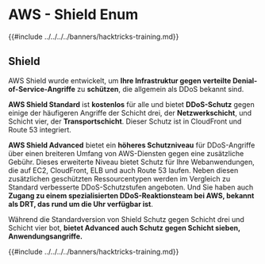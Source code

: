 # AWS - Shield Enum

{{#include ../../../../banners/hacktricks-training.md}}

## Shield

AWS Shield wurde entwickelt, um **Ihre Infrastruktur gegen verteilte Denial-of-Service-Angriffe** zu **schützen**, die allgemein als DDoS bekannt sind.

**AWS Shield Standard** ist **kostenlos** für alle und bietet **DDoS-Schutz** gegen einige der häufigeren Angriffe der Schicht drei, der **Netzwerkschicht**, und Schicht vier, der **Transportschicht**. Dieser Schutz ist in CloudFront und Route 53 integriert.

**AWS Shield Advanced** bietet ein **höheres Schutzniveau** für DDoS-Angriffe über einen breiteren Umfang von AWS-Diensten gegen eine zusätzliche Gebühr. Dieses erweiterte Niveau bietet Schutz für Ihre Webanwendungen, die auf EC2, CloudFront, ELB und auch Route 53 laufen. Neben diesen zusätzlichen geschützten Ressourcentypen werden im Vergleich zu Standard verbesserte DDoS-Schutzstufen angeboten. Und Sie haben auch **Zugang zu einem spezialisierten DDoS-Reaktionsteam bei AWS, bekannt als DRT, das rund um die Uhr verfügbar ist**.

Während die Standardversion von Shield Schutz gegen Schicht drei und Schicht vier bot, **bietet Advanced auch Schutz gegen Schicht sieben, Anwendungsangriffe.**

{{#include ../../../../banners/hacktricks-training.md}}

